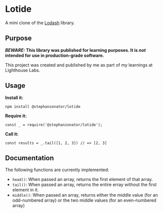 # Lotide

A mini clone of the [Lodash](https://lodash.com) library.

## Purpose

**_BEWARE:_ This library was published for learning purposes. It is _not_ intended for use in production-grade software.**

This project was created and published by me as part of my learnings at Lighthouse Labs. 

## Usage

**Install it:**

`npm install @stephanzonator/lotide`

**Require it:**

`const _ = require('@stephanzonator/lotide');`

**Call it:**

`const results = _.tail([1, 2, 3]) // => [2, 3]`

## Documentation

The following functions are currently implemented:

* `head()`: When passed an array, returns the first element of that array.
* `tail()`: When passed an array, returns the entire erray without the first element in it.
* `middle()`: When passed an array, returns either the middle value (for an odd-numbered array) or the two middle values (for an even-numbered array)
